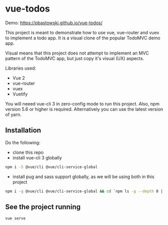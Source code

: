 # vue-todos

Demo: https://pbastowski.github.io/vue-todos/

This project is meant to demonstrate how to use vue, vue-router and vuex to implement a todo app. It is a visual clone of the popular TodoMVC demo app. 

Visual means that this project does not attempt to implement an MVC pattern of the TodoMVC app, but just copy it's visual (UX) aspects. 

Libraries used:

- Vue 2
- vue-router
- vuex  
- Vuetify

You will neeed vue-cli 3 in zero-config mode to run this project. Also, npm version 5.6 or higher is required. Alternatively you can use the latest version of yarn.

## Installation

Do the following:

- clone this repo 
- install vue-cli 3 globally

```bash
npm i -S @vue/cli @vue/cli-service-global 
```

- install pug and sass support globally, as we will be using both in this project

```bash
npm i -g @vue/cli @vue/cli-service-global && cd `npm ls -g --depth 0 | head -1` && cd node_modules/@vue/cli-service-global && npm i -E node-sass pug pug-html-loader pug-loader sass-loader
```

## See the project running

```bash
vue serve
```
